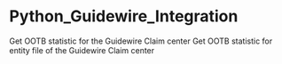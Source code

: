 # Python_Guidewire_Integration
Get OOTB statistic for the Guidewire Claim center
Get OOTB statistic for entity file of the Guidewire Claim center
